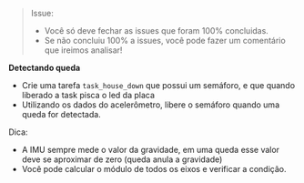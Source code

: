 > Issue:
>
> - Você só deve fechar as issues que foram 100% concluidas.
> - Se não concluiu 100% a issues, você pode fazer um comentário que ireimos analisar!

**Detectando queda**

- Crie uma tarefa `task_house_down` que possui um semáforo, e que quando liberado a task pisca o led da placa
- Utilizando os dados do acelerômetro, libere o semáforo quando uma queda for detectada. 

Dica: 

- A IMU sempre mede o valor da gravidade, em uma queda esse valor deve se aproximar de zero (queda anula a gravidade)
- Você pode calcular o módulo de todos os eixos e verificar a condição.
